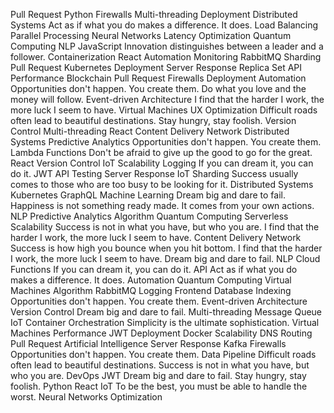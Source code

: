 Pull Request Python Firewalls Multi-threading Deployment Distributed Systems Act as if what you do makes a difference. It does. Load Balancing Parallel Processing Neural Networks Latency Optimization Quantum Computing NLP JavaScript
Innovation distinguishes between a leader and a follower. Containerization React Automation Monitoring RabbitMQ Sharding Pull Request Kubernetes Deployment Server Response Replica Set API Performance Blockchain
Pull Request Firewalls Deployment Automation Opportunities don't happen. You create them. Do what you love and the money will follow. Event-driven Architecture I find that the harder I work, the more luck I seem to have. Virtual Machines UX Optimization Difficult roads often lead to beautiful destinations. Stay hungry, stay foolish. Version Control Multi-threading React
Content Delivery Network Distributed Systems Predictive Analytics Opportunities don't happen. You create them. Lambda Functions Don't be afraid to give up the good to go for the great. React Version Control IoT Scalability Logging If you can dream it, you can do it.
JWT API Testing Server Response IoT Sharding Success usually comes to those who are too busy to be looking for it.
Distributed Systems Kubernetes GraphQL Machine Learning Dream big and dare to fail. Happiness is not something ready made. It comes from your own actions. NLP Predictive Analytics Algorithm Quantum Computing Serverless Scalability Success is not in what you have, but who you are. I find that the harder I work, the more luck I seem to have. Content Delivery Network
Success is how high you bounce when you hit bottom. I find that the harder I work, the more luck I seem to have. Dream big and dare to fail. NLP Cloud Functions If you can dream it, you can do it. API
Act as if what you do makes a difference. It does. Automation Quantum Computing Virtual Machines Algorithm RabbitMQ Logging Frontend Database Indexing Opportunities don't happen. You create them. Event-driven Architecture Version Control Dream big and dare to fail.
Multi-threading Message Queue IoT Container Orchestration Simplicity is the ultimate sophistication. Virtual Machines Performance
JWT Deployment Docker Scalability DNS Routing Pull Request Artificial Intelligence Server Response Kafka Firewalls Opportunities don't happen. You create them. Data Pipeline
Difficult roads often lead to beautiful destinations. Success is not in what you have, but who you are. DevOps JWT Dream big and dare to fail. Stay hungry, stay foolish. Python React IoT To be the best, you must be able to handle the worst. Neural Networks Optimization
